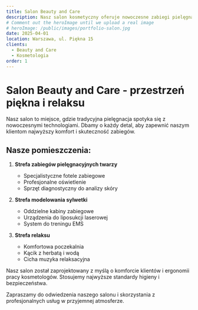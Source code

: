```yaml
---
title: Salon Beauty and Care
description: Nasz salon kosmetyczny oferuje nowoczesne zabiegi pielęgnacyjne dla twarzy i ciała.
# Comment out the heroImage until we upload a real image
# heroImage: /public/images/portfolio-salon.jpg
date: 2025-04-01
location: Warszawa, ul. Piękna 15
clients:
  - Beauty and Care
  - Kosmetologia
order: 1
---
```


# Salon Beauty and Care - przestrzeń piękna i relaksu

Nasz salon to miejsce, gdzie tradycyjna pielęgnacja spotyka się z nowoczesnymi technologiami. Dbamy o każdy detal, aby zapewnić naszym klientom najwyższy komfort i skuteczność zabiegów.

## Nasze pomieszczenia:

1. **Strefa zabiegów pielęgnacyjnych twarzy**
   - Specjalistyczne fotele zabiegowe
   - Profesjonalne oświetlenie
   - Sprzęt diagnostyczny do analizy skóry

2. **Strefa modelowania sylwetki**
   - Oddzielne kabiny zabiegowe
   - Urządzenia do liposukcji laserowej
   - System do treningu EMS

3. **Strefa relaksu**
   - Komfortowa poczekalnia
   - Kącik z herbatą i wodą
   - Cicha muzyka relaksacyjna

Nasz salon został zaprojektowany z myślą o komforcie klientów i ergonomii pracy kosmetologów. Stosujemy najwyższe standardy higieny i bezpieczeństwa.

Zapraszamy do odwiedzenia naszego salonu i skorzystania z profesjonalnych usług w przyjemnej atmosferze.